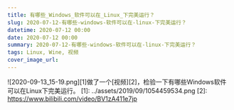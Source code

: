 ```yaml
---
title: 有哪些_Windows_软件可以在_Linux_下完美运行？
slug: 2020-07-12-有哪些-windows-软件可以在-linux-下完美运行？
datetime: 2020-07-12 00:00
date: 2020-07-12 00:00
summary: 2020-07-12-有哪些-windows-软件可以在-linux-下完美运行？
tags: Linux, Wine, 视频
cover_image_url: 
---
```

![2020-09-13_15-19.png][1]做了一个[视频][2]，检验一下有哪些Windows软件可以在Linux下完美运行。
  [1]: ../assets/2019/09/1054459534.png
  [2]: https://www.bilibili.com/video/BV1zA411e7jp